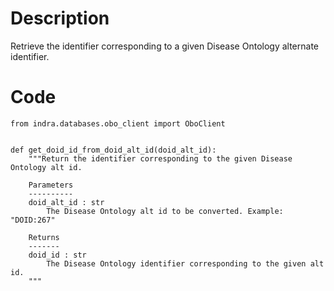 # Description
Retrieve the identifier corresponding to a given Disease Ontology alternate identifier.

# Code
```
from indra.databases.obo_client import OboClient


def get_doid_id_from_doid_alt_id(doid_alt_id):
    """Return the identifier corresponding to the given Disease Ontology alt id.

    Parameters
    ----------
    doid_alt_id : str
        The Disease Ontology alt id to be converted. Example: "DOID:267"

    Returns
    -------
    doid_id : str
        The Disease Ontology identifier corresponding to the given alt id.
    """

```
